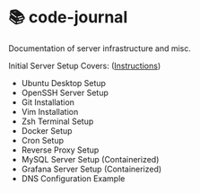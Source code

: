 # :books: code-journal
Documentation of server infrastructure and misc.

Initial Server Setup Covers: ([Instructions](server_setup/init_server_setup.md))

- Ubuntu Desktop Setup
- OpenSSH Server Setup
- Git Installation
- Vim Installation
- Zsh Terminal Setup
- Docker Setup
- Cron Setup
- Reverse Proxy Setup
- MySQL Server Setup (Containerized)
- Grafana Server Setup (Containerized)
- DNS Configuration Example